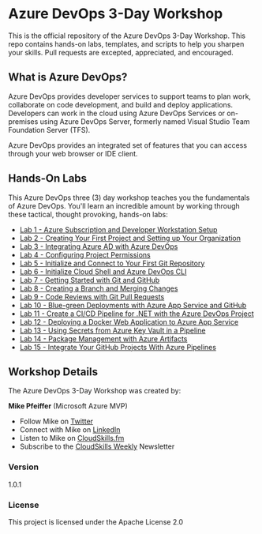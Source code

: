 # Azure DevOps 3-Day Workshop

This is the official repository of the Azure DevOps 3-Day Workshop. This repo contains hands-on labs, templates, and scripts to help you sharpen your skills. Pull requests are excepted, appreciated, and encouraged.

## What is Azure DevOps?

Azure DevOps provides developer services to support teams to plan work, collaborate on code development, and build and deploy applications. Developers can work in the cloud using Azure DevOps Services or on-premises using Azure DevOps Server, formerly named Visual Studio Team Foundation Server (TFS).

Azure DevOps provides an integrated set of features that you can access through your web browser or IDE client.

## Hands-On Labs

This Azure DevOps three (3) day workshop teaches you the fundamentals of Azure DevOps. You'll learn an incredible amount by working through these tactical, thought provoking, hands-on labs:

* [Lab 1 - Azure Subscription and Developer Workstation Setup](https://github.com/mikepfeiffer/azure-devops-labs/tree/master/Labs/Lab%201)
* [Lab 2 - Creating Your First Project and Setting up Your Organization](https://github.com/mikepfeiffer/azure-devops-labs/tree/master/Labs/Lab%202)
* [Lab 3 - Integrating Azure AD with Azure DevOps](https://github.com/mikepfeiffer/azure-devops-labs/tree/master/Labs/Lab%203)
* [Lab 4 - Configuring Project Permissions](https://github.com/mikepfeiffer/azure-devops-labs/tree/master/Labs/Lab%204)
* [Lab 5 - Initialize and Connect to Your First Git Repository](https://github.com/mikepfeiffer/azure-devops-labs/tree/master/Labs/Lab%205)
* [Lab 6 - Initialize Cloud Shell and Azure DevOps CLI](https://github.com/mikepfeiffer/azure-devops-labs/tree/master/Labs/Lab%206)
* [Lab 7 - Getting Started with Git and GitHub](https://github.com/mikepfeiffer/azure-devops-labs/tree/master/Labs/Lab%207)
* [Lab 8 - Creating a Branch and Merging Changes](https://github.com/mikepfeiffer/azure-devops-labs/tree/master/Labs/Lab%208)
* [Lab 9 - Code Reviews with Git Pull Requests](https://github.com/mikepfeiffer/azure-devops-labs/tree/master/Labs/Lab%209)
* [Lab 10 - Blue-green Deployments with Azure App Service and GitHub](https://github.com/mikepfeiffer/azure-devops-labs/tree/master/Labs/Lab%2010)
* [Lab 11 - Create a CI/CD Pipeline for .NET with the Azure DevOps Project](https://github.com/mikepfeiffer/azure-devops-labs/tree/master/Labs/Lab%2011)
* [Lab 12 - Deploying a Docker Web Application to Azure App Service](https://github.com/mikepfeiffer/azure-devops-labs/tree/master/Labs/Lab%2012)
* [Lab 13 - Using Secrets from Azure Key Vault in a Pipeline](https://github.com/mikepfeiffer/azure-devops-labs/tree/master/Labs/Lab%2013)
* [Lab 14 - Package Management with Azure Artifacts](https://github.com/mikepfeiffer/azure-devops-labs/tree/master/Labs/Lab%2014)
* [Lab 15 - Integrate Your GitHub Projects With Azure Pipelines](https://github.com/mikepfeiffer/azure-devops-labs/tree/master/Labs/Lab%2015)

## Workshop Details

The Azure DevOps 3-Day Workshop was created by:

**Mike Pfeiffer** (Microsoft Azure MVP)
* Follow Mike on [Twitter](https://twitter.com/mike_pfeiffer)
* Connect with Mike on [LinkedIn](https://www.linkedin.com/in/mpfeiffer/)
* Listen to Mike on [CloudSkills.fm](https://cloudskills.fm)
* Subscribe to the [CloudSkills Weekly](https://mikepfeiffer.io/subscribe) Newsletter

### Version

1.0.1

### License

This project is licensed under the Apache License 2.0